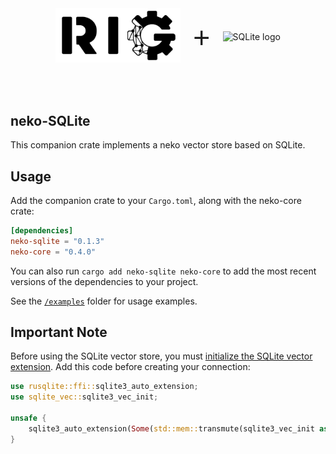 <div style="display: flex; align-items: center; justify-content: center;">
    <picture>
        <source media="(prefers-color-scheme: dark)" srcset="../img/neko_logo_dark.svg">
        <source media="(prefers-color-scheme: light)" srcset="../img/neko_logo.svg">
        <img src="../img/neko_logo.svg" width="200" alt="neko logo">
    </picture>
    <span style="font-size: 48px; margin: 0 20px; font-weight: regular; font-family: Open Sans, sans-serif;"> + </span>
    <picture>
        <source media="(prefers-color-scheme: dark)" srcset="https://www.sqlite.org/images/sqlite370_banner.gif">
        <source media="(prefers-color-scheme: light)" srcset="https://www.sqlite.org/images/sqlite370_banner.gif">
        <img src="https://www.sqlite.org/images/sqlite370_banner.gif" width="200" alt="SQLite logo">
    </picture>
</div>

<br><br>

## neko-SQLite

This companion crate implements a neko vector store based on SQLite.

## Usage

Add the companion crate to your `Cargo.toml`, along with the neko-core crate:

```toml
[dependencies]
neko-sqlite = "0.1.3"
neko-core = "0.4.0"
```

You can also run `cargo add neko-sqlite neko-core` to add the most recent versions of the dependencies to your project.

See the [`/examples`](./examples) folder for usage examples.

## Important Note

Before using the SQLite vector store, you must [initialize the SQLite vector extension](https://alexgarcia.xyz/sqlite-vec/rust.html). Add this code before creating your connection:

```rust
use rusqlite::ffi::sqlite3_auto_extension;
use sqlite_vec::sqlite3_vec_init;

unsafe {
    sqlite3_auto_extension(Some(std::mem::transmute(sqlite3_vec_init as *const ())));
}
```
